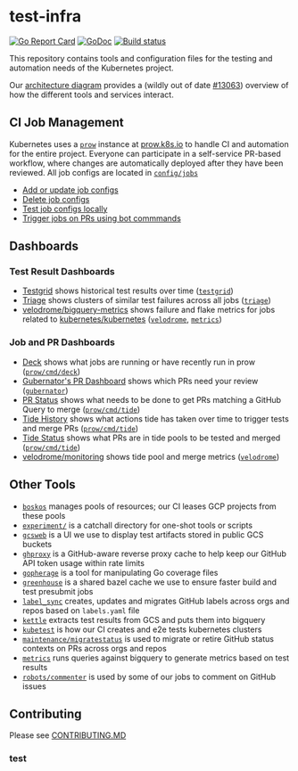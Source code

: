 # test-infra

[![Go Report Card](https://goreportcard.com/badge/github.com/kubernetes/test-infra)](https://goreportcard.com/report/github.com/kubernetes/test-infra)
[![GoDoc](https://godoc.org/github.com/kubernetes/test-infra?status.svg)](https://godoc.org/github.com/kubernetes/test-infra)
[![Build status](https://prow.k8s.io/badge.svg?jobs=post-test-infra-bazel)](https://testgrid.k8s.io/sig-testing-misc#post-bazel)

This repository contains tools and configuration files for the testing and
automation needs of the Kubernetes project.

Our [architecture diagram](docs/architecture.svg) provides a (wildly out of date [#13063])
overview of how the different tools and services interact.

## CI Job Management

Kubernetes uses a [`prow`] instance at [prow.k8s.io] to handle CI and 
automation for the entire project. Everyone can participate in a 
self-service PR-based workflow, where changes are automatically deployed
after they have been reviewed. All job configs are located in [`config/jobs`]

- [Add or update job configs](/config/jobs/README.md#adding-or-updating-jobs)
- [Delete job configs](/config/jobs/README.md#deleting-jobs)
- [Test job configs locally](/config/jobs/README.md#testing-jobs-locally)
- [Trigger jobs on PRs using bot commmands](https://go.k8s.io/bot-commands)

## Dashboards

### Test Result Dashboards

- [Testgrid](https://testgrid.k8s.io) shows historical test results over time ([`testgrid`])
- [Triage](https://go.k8s.io/triage) shows clusters of similar test failures across all jobs ([`triage`](/triage))
- [velodrome/bigquery-metrics] shows failure and flake metrics for jobs related to [kubernetes/kubernetes] ([`velodrome`], [`metrics`])

### Job and PR Dashboards

- [Deck](https://prow.k8s.io) shows what jobs are running or have recently run in prow ([`prow/cmd/deck`])
- [Gubernator's PR Dashboard](https://gubernator.k8s.io/pr) shows which PRs need your review ([`gubernator`])
- [PR Status](https://prow.k8s.io/pr) shows what needs to be done to get PRs matching a GitHub Query to merge ([`prow/cmd/tide`])
- [Tide History](https://prow.k8s.io/tide-history) shows what actions tide has taken over time to trigger tests and merge PRs ([`prow/cmd/tide`])
- [Tide Status](https://prow.k8s.io/tide) shows what PRs are in tide pools to be tested and merged ([`prow/cmd/tide`])
- [velodrome/monitoring] shows tide pool and merge metrics ([`velodrome`])

## Other Tools

- [`boskos`](/boskos) manages pools of resources; our CI leases GCP projects from these pools
- [`experiment/`](/experiment) is a catchall directory for one-shot tools or scripts
- [`gcsweb`](/gcsweb) is a UI we use to display test artifacts stored in public GCS buckets
- [`ghproxy`](/ghproxy) is a GitHub-aware reverse proxy cache to help keep our GitHub API token usage within rate limits
- [`gopherage`](/gopherage) is a tool for manipulating Go coverage files
- [`greenhouse`](/greenhouse) is a shared bazel cache we use to ensure faster build and test presubmit jobs
- [`label_sync`](/label_sync) creates, updates and migrates GitHub labels across orgs and repos based on `labels.yaml` file
- [`kettle`](/kettle) extracts test results from GCS and puts them into bigquery
- [`kubetest`](/kubetest) is how our CI creates and e2e tests kubernetes clusters
- [`maintenance/migratestatus`](/maintenance/migratestatus) is used to migrate or retire GitHub status contexts on PRs across orgs and repos
- [`metrics`](/metrics) runs queries against bigquery to generate metrics based on test results
- [`robots/commenter`](/robots/commenter) is used by some of our jobs to comment on GitHub issues

## Contributing

Please see [CONTRIBUTING.MD](CONTRIBUTING.md)

[test-infra oncall]: https://go.k8s.io/oncall
[@k8s-ci-robot]: (https://github.com/k8s-ci-robot)
[#13063]: https://github.com/kubernetes/test-infra/issues/13063
[prow.k8s.io]: https://prow.k8s.io
[kubernetes/kubernetes]: https://github.com/kubernetes/kubernetes

[bot commands]: https://go.k8s.io/bot-commands
[`config/jobs`]: /config/jobs
[`gubernator`]: /gubernator
[`metrics`]: /metrics
[`prow`]: /prow
[`prow/cmd/tide`]: /prow/cmd/tide
[`prow/cmd/deck`]: /prow/cmd/deck
[`velodrome`]: /velodrome
[`testgrid`]: /testgrid
[testgrid.k8s.io]: https://testgrid.k8s.io
[`triage`]: /triage
[velodrome/bigquery-metrics]: http://velodrome.k8s.io/dashboard/db/bigquery-metrics?orgId=1
[velodrome/monitoring]: http://velodrome.k8s.io/dashboard/db/monitoring?orgId=1

### test
